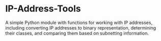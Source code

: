 # IP-Address-Tools
A simple Python module with functions for working with IP addresses, including converting IP addresses to binary representation, determining their classes, and comparing them based on subnetting information.

